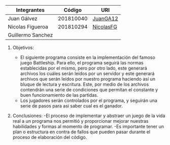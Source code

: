 |Integrantes|Código|URI|
|-----------|------|---|
|Juan Gálvez|201810040|[JuanGA12](https://github.com/JuanGA12)
|Nicolas Figueroa|201810294|[NicolasFG](https://github.com/NicolasFG)
|Guillermo Sanchez||[]()


1. Objetivos:
   - El siguiente programa consiste en la implementación del famoso juego Battleship.
Para ello, el programa seguirá las normas establecidas por el mismo, pero por otro lado, este
generará archivos los cuáles serán leídos por un servidor y este generará archivos que serán leídos
por nuestro programa haciendo así un bluque de lectura y escritura. Este, por medio de los archivos 
contendrán una serie de condiciones que permitan el constante y buen funcionamiento de las partidas. 
   - Los jugadores serán controlados por el programa, y seguirán una serie de pasos para asi saber cual es el ganador.
     
2. Conclusiones:
   -El proceso de implementar y abstraer un juego de la vida real a un programa nos permitió y proporcionar mejorar nuestras habilidades y formas al momento de programar.
   -Es importante tener un plan o estructura en contra de fallos que pueden pasar durante el proceso de elaboración del código.




